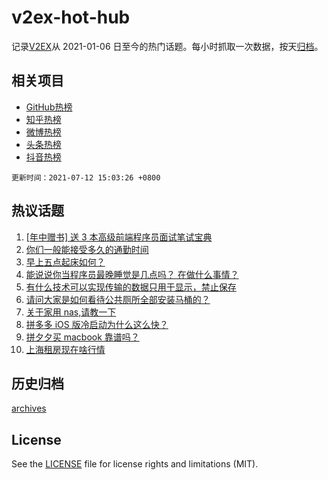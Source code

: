 # v2ex-hot-hub

 记录[V2EX](https://www.v2ex.com/)从 2021-01-06 日至今的热门话题。每小时抓取一次数据，按天[归档](archives)。
 
 ## 相关项目

- [GitHub热榜](https://github.com/snaildev/github-hot-hub)
- [知乎热榜](https://github.com/snaildev/zhihu-hot-hub)
- [微博热榜](https://github.com/snaildev/weibo-hot-hub)
- [头条热榜](https://github.com/snaildev/toutiao-hot-hub)
- [抖音热榜](https://github.com/snaildev/douyin-hot-hub)


 `更新时间：2021-07-12 15:03:26 +0800`

## 热议话题

1. [[年中赠书] 送 3 本高级前端程序员面试笔试宝典](https://www.v2ex.com/t/788917)
1. [你们一般能接受多久的通勤时间](https://www.v2ex.com/t/788898)
1. [早上五点起床如何？](https://www.v2ex.com/t/788874)
1. [能说说你当程序员最晚睡觉是几点吗？ 在做什么事情？](https://www.v2ex.com/t/788925)
1. [有什么技术可以实现传输的数据只用于显示，禁止保存](https://www.v2ex.com/t/788887)
1. [请问大家是如何看待公共厕所全部安装马桶的？](https://www.v2ex.com/t/788972)
1. [关于家用 nas,请教一下](https://www.v2ex.com/t/788851)
1. [拼多多 iOS 版冷启动为什么这么快？](https://www.v2ex.com/t/788942)
1. [拼夕夕买 macbook 靠谱吗？](https://www.v2ex.com/t/788920)
1. [上海租房现在啥行情](https://www.v2ex.com/t/788921)

## 历史归档

[archives](archives)

## License

See the [LICENSE](LICENSE) file for license rights and limitations (MIT).

